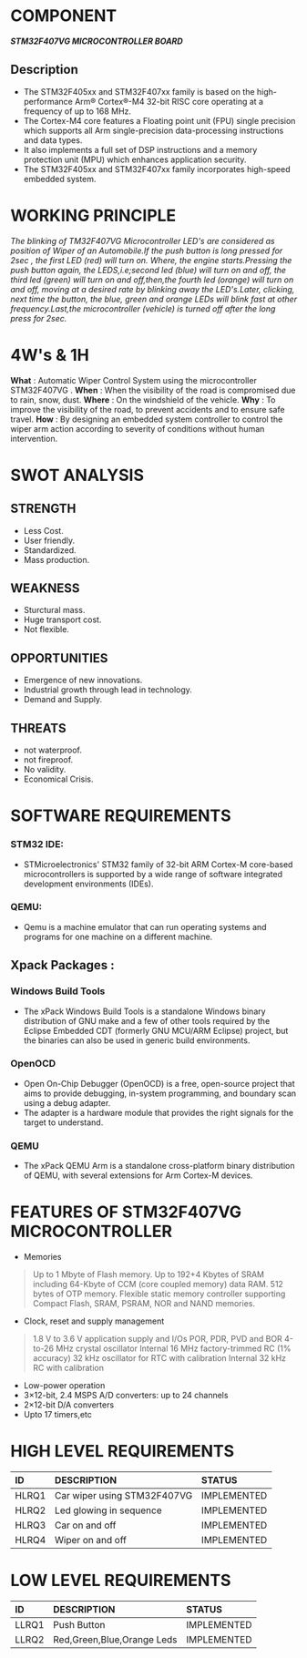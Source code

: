 # COMPONENT
***STM32F407VG MICROCONTROLLER BOARD***
## Description
* The STM32F405xx and STM32F407xx family is based on the high-performance Arm® Cortex®-M4 32-bit RISC core operating at a frequency of up to 168 MHz.
*  The Cortex-M4 core features a Floating point unit (FPU) single precision which supports all Arm single-precision data-processing instructions and data types. 
*  It also implements a full set of DSP instructions and a memory protection unit (MPU) which enhances application security. 
*  The STM32F405xx and STM32F407xx family incorporates high-speed embedded system.


# WORKING PRINCIPLE
*The blinking of TM32F407VG Microcontroller LED's are considered as position of Wiper of an Automobile.If the push button is long pressed for 2sec , the first LED (red) will turn on. Where, the engine starts.Pressing the push button again, the LEDS,i.e;second led (blue) will turn on and off, the third led (green) will turn on and off,then,the fourth led (orange) will turn on and off, moving at a desired rate by blinking away the LED's.Later, clicking, next time the button, the blue, green and orange LEDs will blink fast at other frequency.Last,the microcontroller (vehicle) is turned off after the long press for 2sec.*

# 4W's & 1H
 **What**  : Automatic Wiper Control System using the microcontroller STM32F407VG .
 **When**  : When the visibility of the road is compromised due to rain, snow, dust.
 **Where** : On the windshield of the vehicle.
 **Why**   : To improve the visibility of the road, to prevent accidents and to ensure safe travel.
 **How**   : By designing an embedded system controller to control the wiper arm action according to severity of conditions without human intervention.
# SWOT ANALYSIS
## STRENGTH
* Less Cost.
* User friendly.
* Standardized.
* Mass production.
## WEAKNESS
* Sturctural mass.
* Huge transport cost.
* Not flexible.
## OPPORTUNITIES
* Emergence of new innovations.
* Industrial growth through lead in technology.
* Demand and Supply.
## THREATS
* not waterproof.
* not fireproof.
* No validity.
* Economical Crisis.




# SOFTWARE REQUIREMENTS

### STM32 IDE:
* STMicroelectronics' STM32 family of 32-bit ARM Cortex-M core-based microcontrollers is supported by a wide range of software integrated development environments (IDEs).
### QEMU:
* Qemu is a machine emulator that can run operating systems and programs for one machine on a different machine.

## Xpack Packages :

### Windows Build Tools
* The xPack Windows Build Tools is a standalone Windows binary distribution of GNU make and a few of other tools required by the Eclipse Embedded CDT (formerly GNU MCU/ARM Eclipse) project, but the binaries can also be used in generic build environments.
### OpenOCD 
* Open On-Chip Debugger (OpenOCD) is a free, open-source project that aims to provide debugging, in-system programming, and boundary scan using a debug adapter. 
* The adapter is a hardware module that provides the right signals for the target to understand.


### QEMU 
* The xPack QEMU Arm is a standalone cross-platform binary distribution of QEMU, with several extensions for Arm Cortex-M devices.


# FEATURES OF STM32F407VG MICROCONTROLLER
* Memories
>Up to 1 Mbyte of Flash memory.
>Up to 192+4 Kbytes of SRAM including 64-Kbyte of CCM (core coupled memory) data RAM.
>512 bytes of OTP memory.
>Flexible static memory controller supporting Compact Flash, SRAM, PSRAM, NOR and NAND memories. 

* Clock, reset and supply management
>1.8 V to 3.6 V application supply and I/Os
>POR, PDR, PVD and BOR
>4-to-26 MHz crystal oscillator
>Internal 16 MHz factory-trimmed RC (1% accuracy)
>32 kHz oscillator for RTC with calibration
>Internal 32 kHz RC with calibration
* Low-power operation
* 3×12-bit, 2.4 MSPS A/D converters: up to 24 channels
* 2×12-bit D/A converters
* Upto 17 timers,etc


# HIGH LEVEL REQUIREMENTS
|ID|DESCRIPTION|STATUS|
|:--|:----------|:-----|
|HLRQ1|Car wiper using STM32F407VG|IMPLEMENTED|
|HLRQ2|Led glowing in sequence|IMPLEMENTED|
|HLRQ3|Car on and off|IMPLEMENTED|
|HLRQ4|Wiper on and off|IMPLEMENTED|

# LOW LEVEL REQUIREMENTS
|ID|DESCRIPTION|STATUS|
|:--|:----------|:-----|
|LLRQ1|Push Button|IMPLEMENTED|
|LLRQ2|Red,Green,Blue,Orange Leds|IMPLEMENTED| 
